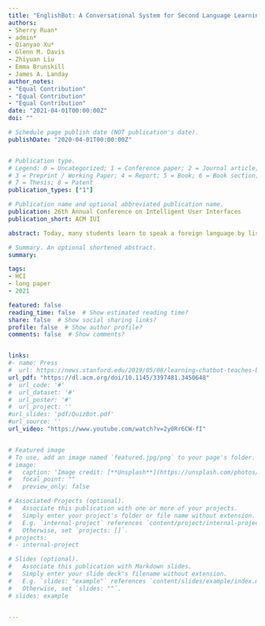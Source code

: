 ```yaml
---
title: "EnglishBot: A Conversational System for Second Language Learning"
authors:
- Sherry Ruan*
- admin*
- Qianyao Xu*
- Glenn M. Davis
- Zhiyuan Liu
- Emma Brunskill
- James A. Landay
author_notes:
- "Equal Contribution"
- "Equal Contribution"
- "Equal Contribution"
date: "2021-04-01T00:00:00Z"
doi: ""

# Schedule page publish date (NOT publication's date).
publishDate: "2020-04-01T00:00:00Z"


# Publication type.
# Legend: 0 = Uncategorized; 1 = Conference paper; 2 = Journal article;
# 3 = Preprint / Working Paper; 4 = Report; 5 = Book; 6 = Book section;
# 7 = Thesis; 8 = Patent
publication_types: ["1"]

# Publication name and optional abbreviated publication name.
publication: 26th Annual Conference on Intelligent User Interfaces
publication_short: ACM IUI

abstract: Today, many students learn to speak a foreign language by listening to and repeating pre-recorded materials. This is due to the lack of practice opportunities with human partners. Leveraging recent advancements in AI, Speech, and NLP, we developed EnglishBot, a language learning chatbot that converses with students interactively on college-related topics and provides adaptive feedback. We evaluated EnglishBot against a traditional listen-and-repeat interface with 56 Chinese college students through two six-day user studies under both voluntary and fixed-usage conditions. Results show that students were more engaged with EnglishBot and voluntarily spent 2.1 times more time interacting with it. Students’ fluency also improved more with  EnglishBot under the IELTS grading standard. Our results suggest that chatbots are an effective learning tool to engage students and have great potential to enhance foreign learners’ speaking abilities.

# Summary. An optional shortened abstract.
summary:

tags:
- HCI
- long paper
- 2021

featured: false
reading_time: false  # Show estimated reading time?
share: false  # Show social sharing links?
profile: false  # Show author profile?
comments: false  # Show comments?


links:
#- name: Press
#  url: https://news.stanford.edu/2019/05/08/learning-chatbot-teaches-beats-flashcards/
url_pdf: "https://dl.acm.org/doi/10.1145/3397481.3450648"
#  url_code: '#'
#  url_dataset: '#'
#  url_poster: '#'
#  url_project: ''
#url_slides: 'pdf/QuizBot.pdf'
#url_source: ''
url_video: "https://www.youtube.com/watch?v=2y0Rr6CW-fI"


# Featured image
# To use, add an image named `featured.jpg/png` to your page's folder.
# image:
#   caption: 'Image credit: [**Unsplash**](https://unsplash.com/photos/pLCdAaMFLTE)'
#   focal_point: ""
#   preview_only: false

# Associated Projects (optional).
#   Associate this publication with one or more of your projects.
#   Simply enter your project's folder or file name without extension.
#   E.g. `internal-project` references `content/project/internal-project/index.md`.
#   Otherwise, set `projects: []`.
# projects:
# - internal-project

# Slides (optional).
#   Associate this publication with Markdown slides.
#   Simply enter your slide deck's filename without extension.
#   E.g. `slides: "example"` references `content/slides/example/index.md`.
#   Otherwise, set `slides: ""`.
# slides: example


---
```



<!-- {{% callout note %}}
Click the *Cite* button above to demo the feature to enable visitors to import publication metadata into their reference management software.
{{% /callout %}}

{{% callout note %}}
Create your slides in Markdown - click the *Slides* button to check out the example.
{{% /callout %}}

Supplementary notes can be added here, including [code, math, and images](https://wowchemy.com/docs/writing-markdown-latex/). -->
